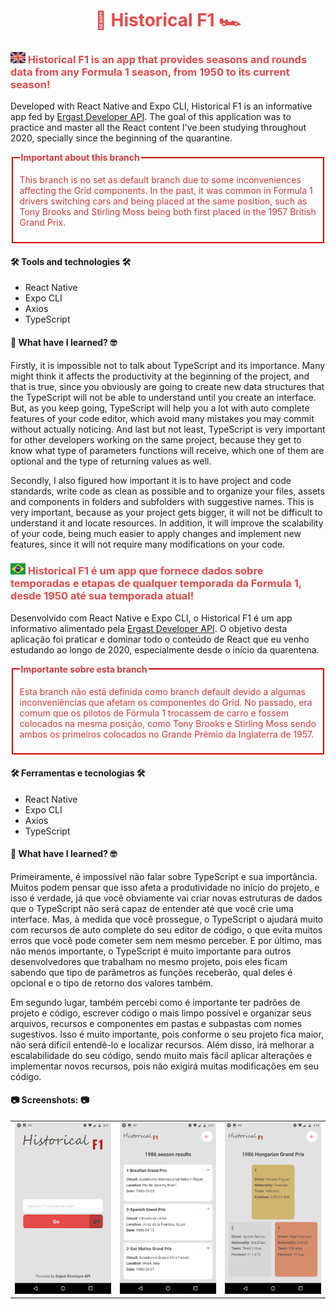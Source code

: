 <h1 align="center" style="color: #E54A4A;">🏁 Historical F1 🏎</h1>

<h3 style="color: #E54A4A;">
    <img src="screenshots/uk.png" alt="English" title="English" width="24" height="18" />
    Historical F1 is an app that provides seasons and rounds data from any Formula 1 season, from 1950 to its current season!
</h3>

<p>
    Developed with React Native and Expo CLI, Historical F1 is an informative app fed by <a href="http://ergast.com/mrd/">Ergast Developer API</a>. The goal of this application was to practice and master all the React content I've been studying throughout 2020, specially since the beginning of the quarantine.
</p>

<fieldset 
    style="color: #D43939; border-color: red;"
>
    <legend><strong>Important about this branch</strong></legend>
    <p>
        This branch is no set as default branch due to some inconveniences affecting the Grid components. In the past, it was common in Formula 1 drivers switching cars and being placed at the same position, such as Tony Brooks and Stirling Moss being both first placed in the 1957 British Grand Prix.
    </p>
</fieldset>

<h4>🛠 Tools and technologies 🛠</h4>
<ul>
    <li>React Native</li>
    <li>Expo CLI</li>
    <li>Axios</li>
    <li>TypeScript</li>
</ul>

<h4>🤔 What have I learned? 🤓</h3>
<p>
    Firstly, it is impossible not to talk about TypeScript and its importance. Many might think it affects the productivity at the beginning of the project, and that is true, since you obviously are going to create new data structures that the TypeScript will not be able to understand until you create an interface. But, as you keep going, TypeScript will help you a lot with auto complete features of your code editor, which avoid many mistakes you may commit without actually noticing. And last but not least, TypeScript is very important for other developers working on the same project, because they get to know what type of parameters functions will receive, which one of them are optional and the type of returning values as well.
</p>
<p>
    Secondly, I also figured how important it is to have project and code standards, write code as clean as possible and to organize your files, assets and components in folders and subfolders with suggestive names. This is very important, because as your project gets bigger, it will not be difficult to understand it and locate resources. In addition, it will improve the scalability of your code, being much easier to apply changes and implement new features, since it will not require many modifications on your code.
</p>


<h3 style="color: #E54A4A;">
    <img src="screenshots/brazil.jpg" alt="Portuguese" title="Portuguese" width="24" height="18" />
    Historical F1 é um app que fornece dados sobre temporadas e etapas de qualquer temporada da Formula 1, desde 1950 até sua temporada atual!
</h3>

<p>
    Desenvolvido com React Native e Expo CLI, o Historical F1 é um app informativo alimentado pela <a href="http://ergast.com/mrd/">Ergast Developer API</a>. O objetivo desta aplicação foi praticar e dominar todo o conteúdo de React que eu venho estudando ao longo de 2020, especialmente desde o início da quarentena.
</p>

<fieldset 
    style="color: #D43939; border-color: red;"
>
    <legend><strong>Importante sobre esta branch</strong></legend>
    <p>
        Esta branch não está definida como branch default devido a algumas inconveniências que afetam os componentes do Grid. No passado, era comum que os pilotos de Fórmula 1 trocassem de carro e fossem colocados na mesma posição, como Tony Brooks e Stirling Moss sendo ambos os primeiros colocados no Grande Prêmio da Inglaterra de 1957.
    </p>
</fieldset>

<h4>🛠 Ferramentas e tecnologias 🛠</h4>
<ul>
    <li>React Native</li>
    <li>Expo CLI</li>
    <li>Axios</li>
    <li>TypeScript</li>
</ul>

<h4>🤔 What have I learned? 🤓</h3>
<p>
    Primeiramente, é impossível não falar sobre TypeScript e sua importância. Muitos podem pensar que isso afeta a produtividade no início do projeto, e isso é verdade, já que você obviamente vai criar novas estruturas de dados que o TypeScript não será capaz de entender até que você crie uma interface. Mas, à medida que você prossegue, o TypeScript o ajudará muito com recursos de auto complete do seu editor de código, o que evita muitos erros que você pode cometer sem nem mesmo perceber. E por último, mas não menos importante, o TypeScript é muito importante para outros desenvolvedores que trabalham no mesmo projeto, pois eles ficam sabendo que tipo de parâmetros as funções receberão, qual deles é opcional e o tipo de retorno dos valores também.
</p>
<p>
    Em segundo lugar, também percebi como é importante ter padrões de projeto e código, escrever código o mais limpo possível e organizar seus arquivos, recursos e componentes em pastas e subpastas com nomes sugestivos. Isso é muito importante, pois conforme o seu projeto fica maior, não será difícil entendê-lo e localizar recursos. Além disso, irá melhorar a escalabilidade do seu código, sendo muito mais fácil aplicar alterações e implementar novos recursos, pois não exigirá muitas modificações em seu código.
</p>

<h4>📷 Screenshots: 📷</h4>
<table>
    <tr>
        <td>
            <img
                src="screenshots/Home.png"
                alt="Home page"
                title="Home page"
            />
        </td>
        <td>
            <img
                src="screenshots/SeasonResults.png"
                alt="SeasonResults page"
                title="SeasonResults page"
            />
        </td>
        <td>
            <img
                src="screenshots/RoundResults.png"
                alt="RoundResults page"
                title="RoundResults page"
            />
        </td>
    </tr>
</table>